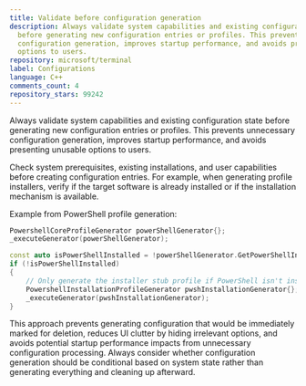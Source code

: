 ```yaml
---
title: Validate before configuration generation
description: Always validate system capabilities and existing configuration state
  before generating new configuration entries or profiles. This prevents unnecessary
  configuration generation, improves startup performance, and avoids presenting unusable
  options to users.
repository: microsoft/terminal
label: Configurations
language: C++
comments_count: 4
repository_stars: 99242
---
```


Always validate system capabilities and existing configuration state before generating new configuration entries or profiles. This prevents unnecessary configuration generation, improves startup performance, and avoids presenting unusable options to users.

Check system prerequisites, existing installations, and user capabilities before creating configuration entries. For example, when generating profile installers, verify if the target software is already installed or if the installation mechanism is available.

Example from PowerShell profile generation:
```cpp
PowershellCoreProfileGenerator powerShellGenerator{};
_executeGenerator(powerShellGenerator);

const auto isPowerShellInstalled = !powerShellGenerator.GetPowerShellInstances().empty();
if (!isPowerShellInstalled)
{
    // Only generate the installer stub profile if PowerShell isn't installed.
    PowershellInstallationProfileGenerator pwshInstallationGenerator{};
    _executeGenerator(pwshInstallationGenerator);
}
```

This approach prevents generating configuration that would be immediately marked for deletion, reduces UI clutter by hiding irrelevant options, and avoids potential startup performance impacts from unnecessary configuration processing. Always consider whether configuration generation should be conditional based on system state rather than generating everything and cleaning up afterward.
